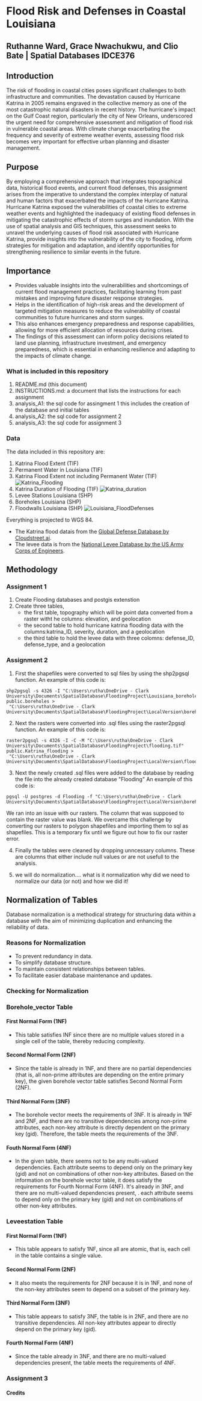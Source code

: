 
# Flood Risk and Defenses in Coastal Louisiana

## Ruthanne Ward, Grace Nwachukwu, and Clio Bate | Spatial Databases IDCE376

## Introduction

The risk of flooding in coastal cities poses significant challenges to both infrastructure and communities. The devastation caused by Hurricane Katrina in 2005 remains engraved in the collective memory as one of the most catastrophic natural disasters in recent history. The hurricane's impact on the Gulf Coast region, particularly the city of New Orleans, underscored the urgent need for comprehensive assessment and mitigation of flood risk in vulnerable coastal areas. With climate change exacerbating the frequency and severity of extreme weather events, assessing flood risk becomes very important for effective urban planning and disaster management.

## Purpose

By employing a comprehensive approach that integrates topographical data, historical flood events, and current flood defenses, this assignment arises from the imperative to understand the complex interplay of natural and human factors that exacerbated the impacts of the Hurricane Katrina. Hurricane Katrina exposed the vulnerabilities of coastal cities to extreme weather events and highlighted the inadequacy of existing flood defenses in mitigating the catastrophic effects of storm surges and inundation. With the use of spatial analysis and GIS techniques, this assessment seeks to unravel the underlying causes of flood risk associated with Hurricane Katrina, provide insights into the vulnerability of the city to flooding, inform strategies for mitigation and adaptation, and identify opportunities for strengthening resilience to similar events in the future.

## Importance

- Provides valuable insights into the vulnerabilities and shortcomings of current flood management practices, facilitating learning from past mistakes and improving future disaster response strategies.
- Helps in the identification of high-risk areas and the development of targeted mitigation measures to reduce the vulnerability of coastal communities to future hurricanes and storm surges.
- This also enhances emergency preparedness and response capabilities, allowing for more efficient allocation of resources during crises.
- The findings of this assessment can inform policy decisions related to land use planning, infrastructure investment, and emergency preparedness, which is essential in enhancing resilience and adapting to the impacts of climate change.

### What is included in this repository

1. README.md (this document)
1. INSTRUCTIONS.md: a document that lists the instructions for each assignment
1. analysis_A1: the sql code for assingment 1 this includes the creation of the database and initial tables
1. analysis_A2: the sql code for assignment 2
1. analysis_A3: the sql code for assignment 3

### Data

The data included in this repository are:  

1. Katrina Flood Extent (TIF)
1. Permanent Water in Louisiana (TIF)
1. Katrina Flood Extent not including Permanent Water (TIF)
![Katrina_Flooding](https://github.com/cvbate/DatabasesFlooding/assets/98286245/2c165e1f-4a4b-4d82-aae2-d6afae18b606)
1. Katrina Duration of Flooding (TIF)
![Katrina_duration](https://github.com/cvbate/DatabasesFlooding/assets/98286245/0cce2eac-4aa7-4e82-9397-51fe2e345ecd)
1. Levee Stations Louisiana (SHP)
1. Boreholes Louisiana (SHP)
1. Floodwalls Louisiana (SHP)
![Louisiana_FloodDefenses](https://github.com/cvbate/DatabasesFlooding/assets/98286245/7e022b3f-c10f-42fe-a340-a5b2a755f079)

Everything is projected to WGS 84.

- The Katrina flood datais from the [Global Defense Database by Cloudstreet.ai](https://global-flood-database.cloudtostreet.ai/).
- The levee data is from the [National Levee Database by the US Army Corps of Engineers](https://nld.usace.army.mil/).

## Methodology

### Assignment 1

1. Create Flooding databases and postgis extenstion
1. Create three tables,
    - the first table, topography which will be point data converted from a raster witht he columns: elevation, and geolocation
    - the second table to hold hurricane katrina flooding data with the columns:katrina_ID, severity, duration, and a geolocation
    - the third table to hold the levee data with three colomns: defense_ID, defense_type, and a geolocation

### Assignment 2

1.  First the shapefiles were converted to sql files by using the shp2pgsql function. An example of this code is:

```
shp2pgsql -s 4326 -I "C:\Users\rutha\OneDrive - Clark University\Documents\SpatialDatabase\FloodingProject\Louisiana_boreholes.shp" public.boreholes >
 "C:\Users\rutha\OneDrive - Clark University\Documents\SpatialDatabase\FloodingProject\LocalVersion\boreholes.sql"
```

2. Next the rasters were converted into .sql files using the raster2pgsql function. An example of this code is:

```
raster2pgsql -s 4326 -I -C -M "C:\Users\rutha\OneDrive - Clark University\Documents\SpatialDatabase\FloodingProject\flooding.tif" public.Katrina_flooding >
 "C:\Users\rutha\OneDrive - Clark University\Documents\SpatialDatabase\FloodingProject\LocalVersion\flooding.sql"
```

3. Next the newly created .sql files were added to the database by reading the file into the already created database "Flooding" An example of this code is:

```
pgsql -U postgres -d Flooding -f "C:\Users\rutha\OneDrive - Clark University\Documents\SpatialDatabase\FloodingProject\LocalVersion\boreholes.sql"
```

We ran into an issue with our rasters. The column that was supposed to contain the raster value was blank. We overcame this challenge by converting our rasters to polygon 
shapefiles and importing them to sql as shapefiles. This is a temporary fix until we figure out how to fix our raster error. 

4. Finally the tables were cleaned by dropping unncessary columns. These are columns that either include null values or are not usefull to the analysis. 


5. we will do normalization.... what is it normalization why did we need to normalize our data (or not) and how we did it!

## Normalization of Tables
Database normalization is a methodical strategy for structuring data within a database with the aim of minimizing duplication and enhancing the reliability of data.

### Reasons for Normalization
- To prevent redundancy in data.
- To simplify database structure.
- To maintain consistent relationships between tables.
- To facilitate easier database maintenance and updates.

### Checking for Normalization

### Borehole_vector Table
#### First Normal Form (1NF)
- This table satisfies INF since there are no multiple values stored in a single cell of the table, thereby reducing complexity.

#### Second Normal Form (2NF)
- Since the table is already in 1NF, and there are no partial dependencies (that is, all non-prime attributes are depending on the entire primary key), the given borehole vector table satisfies Second Normal Form (2NF).

#### Third Normal Form (3NF)
- The borehole vector meets the requirements of 3NF. It is already in 1NF and 2NF, and there are no transitive dependencies among non-prime attributes, each non-key attribute is directly dependent on the primary key (gid). Therefore, the table meets the requirements of the 3NF.

####  Fouth Normal Form (4NF)
- In the given table, there seems not to be any multi-valued dependencies. Each attribute seems to depend only on the primary key (gid) and not on combinations of other non-key attributes.
Based on the information on the borehole vector table, it does satisfy the requirements for Fourth Normal Form (4NF). It's already in 3NF, and there are no multi-valued dependencies present, . each attribute seems to depend only on the primary key (gid) and not on combinations of other non-key attributes.

### Leveestation Table
#### First Normal Form (1NF)
- This table appears to satisfy 1NF, since all are atomic, that is, each cell in the table contains a single value.

#### Second Normal Form (2NF)
- It also meets the requirements for 2NF because it is in 1NF, and none of the non-key attributes seem to depend on a subset of the primary key.

#### Third Normal Form (3NF)
- This table appears to satisfy 3NF, the table is in 2NF, and there are no transitive dependencies. All non-key attributes appear to directly depend on the primary key (gid).

#### Fourth Normal Form (4NF)
- Since the table already in 3NF, and there are no multi-valued dependencies present, the table meets the requirements of 4NF.









### Assignment 3

#### Credits
